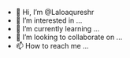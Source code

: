 - 👋 Hi, I’m @Laloaqureshr
- 👀 I’m interested in ...
- 🌱 I’m currently learning ...
- 💞️ I’m looking to collaborate on ...
- 📫 How to reach me ...

<!---
Laloaqureshr/Laloaqureshr is a ✨ special ✨ repository because its `README.md` (this file) appears on your GitHub profile.
You can click the Preview link to take a look at your changes.
--->
